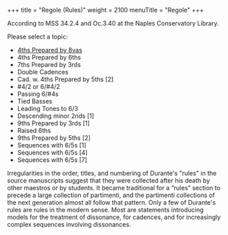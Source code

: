 +++
title = "Regole (Rules)"
weight = 2100
menuTitle = "Regole"
+++

According to MSS 34.2.4 and Oc.3.40 at the Naples Conservatory Library.

Please select a topic:

- [4ths Prepared by 8vas](http://localhost:1313/durante/regole/4ths-8vas/)
- 4ths Prepared by 6ths
- 7ths Prepared by 3rds
- Double Cadences	  
- Cad. w. 4ths Prepared by 5ths [2]	 
- #4/2 or 6/#4/2		  
- Passing 6/#4s
- Tied Basses	 
- Leading Tones to 6/3	  
- Descending minor 2nds [1]	 
- 9ths Prepared by 3rds [1]
- Raised 6ths	  
- 9ths Prepared by 5ths [2]	 
- Sequences with 6/5s [1]
- Sequences with 6/5s [4]	 
- Sequences with 6/5s [7]

Irregularities in the order, titles, and numbering of Durante's "rules" in the source manuscripts suggest that they were collected after his death by other maestros or by students. It became traditional for a “rules” section to precede a large collection of partimenti, and the partimenti collections of the next generation almost all follow that pattern. Only a few of Durante's rules are rules in the modern sense. Most are statements introducing models for the treatment of dissonance, for cadences, and for increasingly complex sequences involving dissonances.
